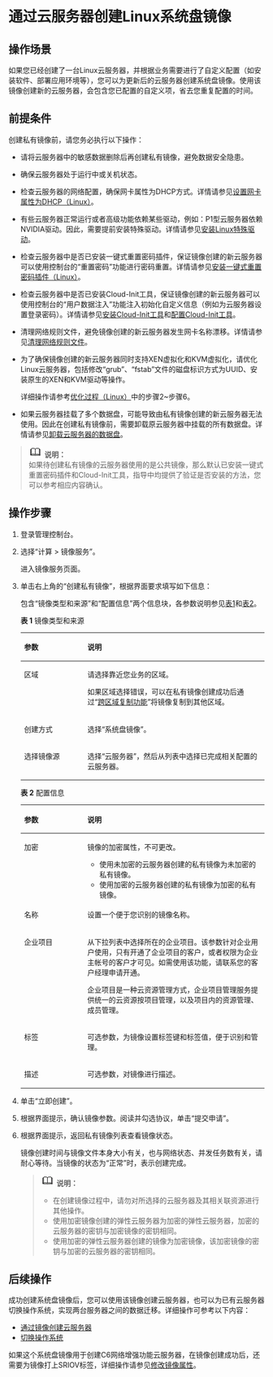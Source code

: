 # 通过云服务器创建Linux系统盘镜像<a name="ims_01_0202"></a>

## 操作场景<a name="section1583993012317"></a>

如果您已经创建了一台Linux云服务器，并根据业务需要进行了自定义配置（如安装软件、部署应用环境等），您可以为更新后的云服务器创建系统盘镜像。使用该镜像创建新的云服务器，会包含您已配置的自定义项，省去您重复配置的时间。

## 前提条件<a name="zh-cn_topic_0029124558_section14824313152247"></a>

创建私有镜像前，请您务必执行以下操作：

-   请将云服务器中的敏感数据删除后再创建私有镜像，避免数据安全隐患。
-   确保云服务器处于运行中或关机状态。
-   检查云服务器的网络配置，确保网卡属性为DHCP方式。详情请参见[设置网卡属性为DHCP（Linux）](设置网卡属性为DHCP（Linux）.md)。
-   有些云服务器正常运行或者高级功能依赖某些驱动，例如：P1型云服务器依赖NVIDIA驱动。因此，需要提前安装特殊驱动。详情请参见[安装Linux特殊驱动](安装Linux特殊驱动.md)。
-   检查云服务器中是否已安装一键式重置密码插件，保证镜像创建的新云服务器可以使用控制台的“重置密码”功能进行密码重置。详情请参见[安装一键式重置密码插件（Linux）](安装一键式重置密码插件（Linux）.md)。
-   检查云服务器中是否已安装Cloud-Init工具，保证镜像创建的新云服务器可以使用控制台的“用户数据注入”功能注入初始化自定义信息（例如为云服务器设置登录密码）。详情请参见[安装Cloud-Init工具](安装Cloud-Init工具.md)和[配置Cloud-Init工具](配置Cloud-Init工具.md)。
-   清理网络规则文件，避免镜像创建的新云服务器发生网卡名称漂移。详情请参见[清理网络规则文件](清理网络规则文件.md)。
-   为了确保镜像创建的新云服务器同时支持XEN虚拟化和KVM虚拟化，请优化Linux云服务器，包括修改“grub”、“fstab”文件的磁盘标识方式为UUID、安装原生的XEN和KVM驱动等操作。

    详细操作请参考[优化过程（Linux）](优化过程（Linux）.md)中的步骤2\~步骤6。

-   如果云服务器挂载了多个数据盘，可能导致由私有镜像创建的新云服务器无法使用。因此在创建私有镜像前，需要卸载原云服务器中挂载的所有数据盘。详情请参见[卸载云服务器的数据盘](卸载云服务器的数据盘.md)。

>![](public_sys-resources/icon-note.gif) **说明：**   
>如果待创建私有镜像的云服务器使用的是公共镜像，那么默认已安装一键式重置密码插件和Cloud-Init工具，指导中均提供了验证是否安装的方法，您可以参考相应内容确认。  

## 操作步骤<a name="section56420413328"></a>

1.  登录管理控制台。
2.  选择“计算 \> 镜像服务”。

    进入镜像服务页面。

3.  单击右上角的“创建私有镜像”，根据界面要求填写如下信息：

    包含“镜像类型和来源”和“配置信息”两个信息块，各参数说明参见[表1](#ims_01_0201_table050019474117)和[表2](#ims_01_0201_table6978715749)。

    **表 1**  镜像类型和来源

    <a name="ims_01_0201_table050019474117"></a>
    <table><thead align="left"><tr id="ims_01_0201_row1350164712110"><th class="cellrowborder" valign="top" width="25.96%" id="mcps1.2.3.1.1"><p id="ims_01_0201_p12501447314"><a name="ims_01_0201_p12501447314"></a><a name="ims_01_0201_p12501447314"></a>参数</p>
    </th>
    <th class="cellrowborder" valign="top" width="74.03999999999999%" id="mcps1.2.3.1.2"><p id="ims_01_0201_p1350114720117"><a name="ims_01_0201_p1350114720117"></a><a name="ims_01_0201_p1350114720117"></a>说明</p>
    </th>
    </tr>
    </thead>
    <tbody><tr id="ims_01_0201_row1450134714120"><td class="cellrowborder" valign="top" width="25.96%" headers="mcps1.2.3.1.1 "><p id="ims_01_0201_p1550114471116"><a name="ims_01_0201_p1550114471116"></a><a name="ims_01_0201_p1550114471116"></a>区域</p>
    </td>
    <td class="cellrowborder" valign="top" width="74.03999999999999%" headers="mcps1.2.3.1.2 "><p id="ims_01_0201_p1640415402364"><a name="ims_01_0201_p1640415402364"></a><a name="ims_01_0201_p1640415402364"></a>请选择靠近您业务的区域。</p>
    <p id="ims_01_0201_p05011247218"><a name="ims_01_0201_p05011247218"></a><a name="ims_01_0201_p05011247218"></a>如果区域选择错误，可以在私有镜像创建成功后通过“<a href="跨区域复制镜像.md">跨区域复制功能</a>”将镜像复制到其他区域。</p>
    </td>
    </tr>
    <tr id="ims_01_0201_row350214713113"><td class="cellrowborder" valign="top" width="25.96%" headers="mcps1.2.3.1.1 "><p id="ims_01_0201_p650294716116"><a name="ims_01_0201_p650294716116"></a><a name="ims_01_0201_p650294716116"></a>创建方式</p>
    </td>
    <td class="cellrowborder" valign="top" width="74.03999999999999%" headers="mcps1.2.3.1.2 "><p id="ims_01_0201_p75021947615"><a name="ims_01_0201_p75021947615"></a><a name="ims_01_0201_p75021947615"></a>选择“系统盘镜像”。</p>
    </td>
    </tr>
    <tr id="ims_01_0201_row1650284720113"><td class="cellrowborder" valign="top" width="25.96%" headers="mcps1.2.3.1.1 "><p id="ims_01_0201_p125022471113"><a name="ims_01_0201_p125022471113"></a><a name="ims_01_0201_p125022471113"></a>选择镜像源</p>
    </td>
    <td class="cellrowborder" valign="top" width="74.03999999999999%" headers="mcps1.2.3.1.2 "><p id="ims_01_0201_p850214712118"><a name="ims_01_0201_p850214712118"></a><a name="ims_01_0201_p850214712118"></a>选择“云服务器”，然后从列表中选择已完成相关配置的云服务器。</p>
    </td>
    </tr>
    </tbody>
    </table>

    **表 2**  配置信息

    <a name="ims_01_0201_table6978715749"></a>
    <table><thead align="left"><tr id="ims_01_0201_row1597918159415"><th class="cellrowborder" valign="top" width="25.91%" id="mcps1.2.3.1.1"><p id="ims_01_0201_p597916152418"><a name="ims_01_0201_p597916152418"></a><a name="ims_01_0201_p597916152418"></a>参数</p>
    </th>
    <th class="cellrowborder" valign="top" width="74.09%" id="mcps1.2.3.1.2"><p id="ims_01_0201_p99796151642"><a name="ims_01_0201_p99796151642"></a><a name="ims_01_0201_p99796151642"></a>说明</p>
    </th>
    </tr>
    </thead>
    <tbody><tr id="ims_01_0201_row190153318123"><td class="cellrowborder" valign="top" width="25.91%" headers="mcps1.2.3.1.1 "><p id="ims_01_0201_p156591952159"><a name="ims_01_0201_p156591952159"></a><a name="ims_01_0201_p156591952159"></a>加密</p>
    </td>
    <td class="cellrowborder" valign="top" width="74.09%" headers="mcps1.2.3.1.2 "><p id="ims_01_0201_p96591652653"><a name="ims_01_0201_p96591652653"></a><a name="ims_01_0201_p96591652653"></a>镜像的加密属性，不可更改。</p>
    <a name="ims_01_0201_ul94161232191418"></a><a name="ims_01_0201_ul94161232191418"></a><ul id="ims_01_0201_ul94161232191418"><li>使用未加密的<span id="ims_01_0201_text29471245182217"><a name="ims_01_0201_text29471245182217"></a><a name="ims_01_0201_text29471245182217"></a>云服务器</span><span id="ims_01_0201_text1394714458224"><a name="ims_01_0201_text1394714458224"></a><a name="ims_01_0201_text1394714458224"></a></span>创建的私有镜像为未加密的私有镜像。</li><li>使用加密的<span id="ims_01_0201_text532594852218"><a name="ims_01_0201_text532594852218"></a><a name="ims_01_0201_text532594852218"></a>云服务器</span><span id="ims_01_0201_text6325194812212"><a name="ims_01_0201_text6325194812212"></a><a name="ims_01_0201_text6325194812212"></a></span>创建的私有镜像为加密的私有镜像。</li></ul>
    </td>
    </tr>
    <tr id="ims_01_0201_row36593522511"><td class="cellrowborder" valign="top" width="25.91%" headers="mcps1.2.3.1.1 "><p id="ims_01_0201_p19659452051"><a name="ims_01_0201_p19659452051"></a><a name="ims_01_0201_p19659452051"></a>名称</p>
    </td>
    <td class="cellrowborder" valign="top" width="74.09%" headers="mcps1.2.3.1.2 "><p id="ims_01_0201_p126597521359"><a name="ims_01_0201_p126597521359"></a><a name="ims_01_0201_p126597521359"></a>设置一个便于您识别的镜像名称。</p>
    </td>
    </tr>
    <tr id="ims_01_0201_row1320515143611"><td class="cellrowborder" valign="top" width="25.91%" headers="mcps1.2.3.1.1 "><p id="ims_01_0201_p112050141866"><a name="ims_01_0201_p112050141866"></a><a name="ims_01_0201_p112050141866"></a>企业项目</p>
    </td>
    <td class="cellrowborder" valign="top" width="74.09%" headers="mcps1.2.3.1.2 "><p id="ims_01_0201_p1920521419610"><a name="ims_01_0201_p1920521419610"></a><a name="ims_01_0201_p1920521419610"></a>从下拉列表中选择所在的企业项目。该参数针对企业用户使用，只有开通了企业项目的客户，或者权限为企业主帐号的客户才可见。如需使用该功能，请联系您的客户经理申请开通。</p>
    <p id="ims_01_0201_p1916781617248"><a name="ims_01_0201_p1916781617248"></a><a name="ims_01_0201_p1916781617248"></a>企业项目是一种云资源管理方式，企业项目管理服务提供统一的云资源按项目管理，以及项目内的资源管理、成员管理。</p>
    </td>
    </tr>
    <tr id="ims_01_0201_row142057141619"><td class="cellrowborder" valign="top" width="25.91%" headers="mcps1.2.3.1.1 "><p id="ims_01_0201_p1420612141267"><a name="ims_01_0201_p1420612141267"></a><a name="ims_01_0201_p1420612141267"></a>标签</p>
    </td>
    <td class="cellrowborder" valign="top" width="74.09%" headers="mcps1.2.3.1.2 "><p id="ims_01_0201_p820611415612"><a name="ims_01_0201_p820611415612"></a><a name="ims_01_0201_p820611415612"></a>可选参数，为镜像设置标签键和标签值，便于识别和管理。</p>
    </td>
    </tr>
    <tr id="ims_01_0201_row720613141962"><td class="cellrowborder" valign="top" width="25.91%" headers="mcps1.2.3.1.1 "><p id="ims_01_0201_p7206111416617"><a name="ims_01_0201_p7206111416617"></a><a name="ims_01_0201_p7206111416617"></a>描述</p>
    </td>
    <td class="cellrowborder" valign="top" width="74.09%" headers="mcps1.2.3.1.2 "><p id="ims_01_0201_p420631410613"><a name="ims_01_0201_p420631410613"></a><a name="ims_01_0201_p420631410613"></a>可选参数，对镜像进行描述。</p>
    </td>
    </tr>
    </tbody>
    </table>

4.  单击“立即创建”。
5.  根据界面提示，确认镜像参数。阅读并勾选协议，单击“提交申请”。
6.  根据界面提示，返回私有镜像列表查看镜像状态。

    镜像创建时间与镜像文件本身大小有关，也与网络状态、并发任务数有关，请耐心等待。当镜像的状态为“正常”时，表示创建完成。

    >![](public_sys-resources/icon-note.gif) **说明：**   
    >-   在创建镜像过程中，请勿对所选择的云服务器及其相关联资源进行其他操作。  
    >-   使用加密镜像创建的弹性云服务器为加密的弹性云服务器，加密的云服务器的密钥与加密镜像的密钥相同。  
    >-   使用加密的弹性云服务器创建的镜像为加密镜像，该加密镜像的密钥与加密的云服务器的密钥相同。  


## 后续操作<a name="section6387151853920"></a>

成功创建系统盘镜像后，您可以使用该镜像创建云服务器，也可以为已有云服务器切换操作系统，实现两台服务器之间的数据迁移。详细操作可参考以下内容：

-   [通过镜像创建云服务器](通过镜像创建云服务器.md)
-   [切换操作系统](https://support.huaweicloud.com/usermanual-ecs/zh-cn_topic_0031523135.html)

如果这个系统盘镜像用于创建C6网络增强功能云服务器，在镜像创建成功后，还需要为镜像打上SRIOV标签，详细操作请参见[修改镜像属性](修改镜像属性.md)。

